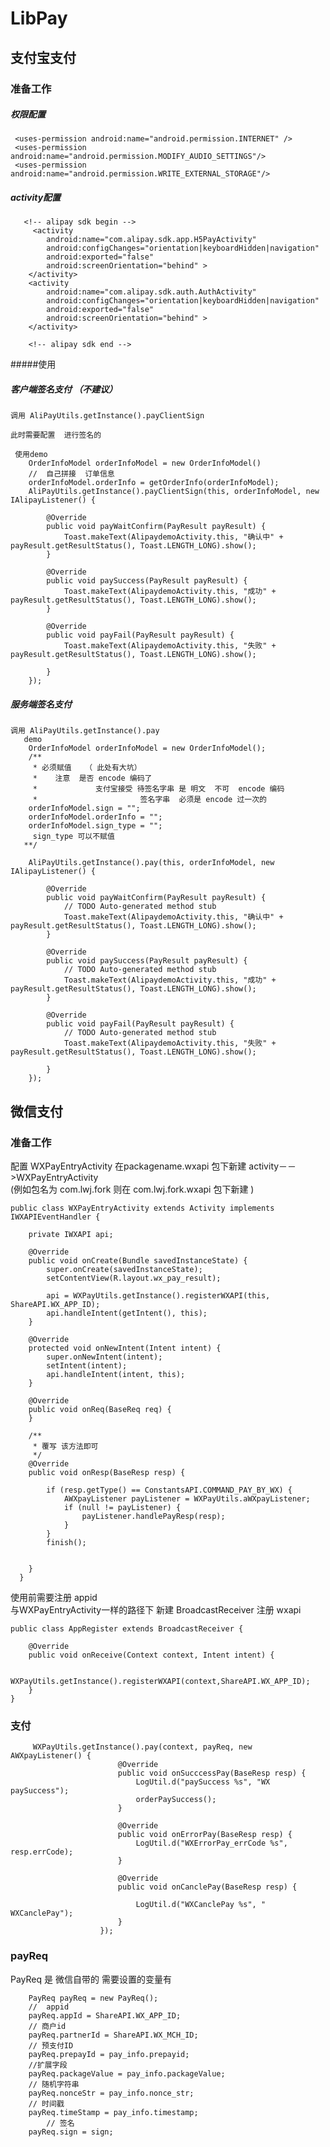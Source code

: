 # LibPay
## 支付宝支付
### 准备工作  
  
#####   权限配置

     <uses-permission android:name="android.permission.INTERNET" />
     <uses-permission android:name="android.permission.MODIFY_AUDIO_SETTINGS"/>
     <uses-permission android:name="android.permission.WRITE_EXTERNAL_STORAGE"/>
    
#####  activity配置
       <!-- alipay sdk begin -->
         <activity
            android:name="com.alipay.sdk.app.H5PayActivity"
            android:configChanges="orientation|keyboardHidden|navigation"
            android:exported="false"
            android:screenOrientation="behind" >
        </activity>
        <activity
            android:name="com.alipay.sdk.auth.AuthActivity"
            android:configChanges="orientation|keyboardHidden|navigation"
            android:exported="false"
            android:screenOrientation="behind" >
        </activity>

        <!-- alipay sdk end -->
#####使用
##### 客户端签名支付 （不建议）
    调用 AliPayUtils.getInstance().payClientSign
     
    此时需要配置  进行签名的
     
     使用demo
        OrderInfoModel orderInfoModel = new OrderInfoModel()
        //  自己拼接  订单信息
        orderInfoModel.orderInfo = getOrderInfo(orderInfoModel);
        AliPayUtils.getInstance().payClientSign(this, orderInfoModel, new IAlipayListener() {

            @Override
            public void payWaitConfirm(PayResult payResult) {
                Toast.makeText(AlipaydemoActivity.this, "确认中" + payResult.getResultStatus(), Toast.LENGTH_LONG).show();
            }

            @Override
            public void paySuccess(PayResult payResult) {
                Toast.makeText(AlipaydemoActivity.this, "成功" + payResult.getResultStatus(), Toast.LENGTH_LONG).show();
            }

            @Override
            public void payFail(PayResult payResult) {
                Toast.makeText(AlipaydemoActivity.this, "失败" + payResult.getResultStatus(), Toast.LENGTH_LONG).show();

            }
        });          



##### 服务端签名支付 
    调用 AliPayUtils.getInstance().pay
       demo
        OrderInfoModel orderInfoModel = new OrderInfoModel();
        /**
         * 必须赋值   （ 此处有大坑）
         *    注意  是否 encode 编码了
         *             支付宝接受 待签名字串 是 明文  不可  encode 编码
         *                       签名字串  必须是 encode 过一次的
        orderInfoModel.sign = "";
        orderInfoModel.orderInfo = "";
        orderInfoModel.sign_type = "";
         sign_type 可以不赋值
       **/

        AliPayUtils.getInstance().pay(this, orderInfoModel, new IAlipayListener() {

            @Override
            public void payWaitConfirm(PayResult payResult) {
                // TODO Auto-generated method stub
                Toast.makeText(AlipaydemoActivity.this, "确认中" + payResult.getResultStatus(), Toast.LENGTH_LONG).show();
            }

            @Override
            public void paySuccess(PayResult payResult) {
                // TODO Auto-generated method stub
                Toast.makeText(AlipaydemoActivity.this, "成功" + payResult.getResultStatus(), Toast.LENGTH_LONG).show();
            }

            @Override
            public void payFail(PayResult payResult) {
                // TODO Auto-generated method stub
                Toast.makeText(AlipaydemoActivity.this, "失败" + payResult.getResultStatus(), Toast.LENGTH_LONG).show();

            }
        });
        
## 微信支付
### 准备工作
  配置   WXPayEntryActivity
  在packagename.wxapi 包下新建  activity－－>WXPayEntryActivity    
  (例如包名为 com.lwj.fork  则在  com.lwj.fork.wxapi 包下新建  ) 


	public class WXPayEntryActivity extends Activity implements IWXAPIEventHandler {
	
		private IWXAPI api;
	
		@Override
		public void onCreate(Bundle savedInstanceState) {
			super.onCreate(savedInstanceState);
			setContentView(R.layout.wx_pay_result);
	
	        api = WXPayUtils.getInstance().registerWXAPI(this, ShareAPI.WX_APP_ID);
			api.handleIntent(getIntent(), this);
		}
	
		@Override
		protected void onNewIntent(Intent intent) {
			super.onNewIntent(intent);
			setIntent(intent);
			api.handleIntent(intent, this);
		}
	
		@Override
		public void onReq(BaseReq req) {
		}
	
		/**
		 * 覆写 该方法即可
		 */
		@Override
		public void onResp(BaseResp resp) {
	
			if (resp.getType() == ConstantsAPI.COMMAND_PAY_BY_WX) {
				AWXpayListener payListener = WXPayUtils.aWXpayListener;
				if (null != payListener) {
					payListener.handlePayResp(resp);
				}
			}
			finish();
	
			
		}
	  }
	   
使用前需要注册 appid	  
与WXPayEntryActivity一样的路径下 新建 BroadcastReceiver 注册 wxapi

	public class AppRegister extends BroadcastReceiver {
	
		@Override
		public void onReceive(Context context, Intent intent) {
	
			WXPayUtils.getInstance().registerWXAPI(context,ShareAPI.WX_APP_ID);
		}
	}
	
### 支付
		 WXPayUtils.getInstance().pay(context, payReq, new AWXpayListener() {
		                    @Override
		                    public void onSucccessPay(BaseResp resp) {
		                        LogUtil.d("paySuccess %s", "WX  paySuccess");
		                        orderPaySuccess();
		                    }
		
		                    @Override
		                    public void onErrorPay(BaseResp resp) {
		                        LogUtil.d("WXErrorPay_errCode %s", resp.errCode);
		                    }
		
		                    @Override
		                    public void onCanclePay(BaseResp resp) {
		
		                        LogUtil.d("WXCanclePay %s", " WXCanclePay");
		                    }
		                });
		                
###  payReq
  PayReq  是  微信自带的 
  需要设置的变量有
  
        PayReq payReq = new PayReq();
        //  appid
        payReq.appId = ShareAPI.WX_APP_ID;
        // 商户id
        payReq.partnerId = ShareAPI.WX_MCH_ID;
        // 预支付ID
        payReq.prepayId = pay_info.prepayid;
        //扩展字段
        payReq.packageValue = pay_info.packageValue;
        // 随机字符串
        payReq.nonceStr = pay_info.nonce_str;
        // 时间戳
        payReq.timeStamp = pay_info.timestamp;
            // 签名
        payReq.sign = sign;

                 
	
  
